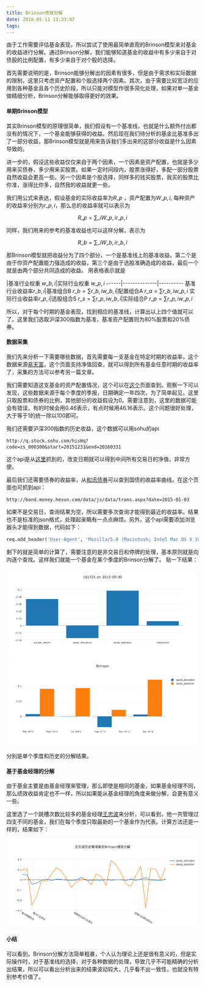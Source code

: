 ```yaml
---
title: Brinson绩效分解
date: 2016-05-11 13:33:07
tags:
---
```


由于工作需要评估基金表现，所以尝试了使用最简单直观的Brinson模型来对基金的收益进行分解。通过Brinson分解，我们能够知道基金的收益中有多少来自于对债股的比例配置，有多少来自于对个股的选择。

首先需要说明的是，Brinson能够分解出的因素有很多，但是由于需求和实际数据的限制，这里只考虑资产配置和个股选择两个因素。其次，由于需要比较宽泛的应用到各种基金且各个历史阶段，所以只能对模型作很多简化处理，如果对单一基金做精细分析，Brinson分解能够取得更好的效果。

#### 单期Brinson模型

其实Brinson模型的原理很简单，我们假设有一个基准线，也就是什么额外付出都没有的情况下，一个基金能够获得的收益。然后现在我们待分析的基金比基准多出了一部分收益，那Brinson模型就是用来告诉我们多出来的这部分收益是什么因素导致的。

进一步的，假设这些收益仅仅来自于两个因素，一个因素是资产配置，也就是多少用来买债券，多少用来买股票。如果一定时间段内，股票涨得好，多配一部分股票自然收益会更高一些。另一个因素是个股选择，同样多的钱买股票，我买的股票比你准，涨得比你多，自然我的收益就更一些。

我们用公式来表达，假设基金的实际收益率为$R\_{p}$
，资产配置为$W\_{p, i}$, 每种资产的收益率分别为$r\_{p, i}$，那么总的收益率就可以表示为

$$ R\_{p} = \sum\_{i} W\_{p,i}r\_{p,i} $$


同样，我们用来的参考的基准收益也可以这样分解，表示为

$$ R\_{b} = \sum\_{i} W\_{b,i}r\_{b,i} $$


那Brinson模型就把收益分为了四个部分，一个是基准线上的基准收益，第二个是由于你资产配置能力强造成的收益，第三个是由于选股准确造成的收益，最后一个就是由两个部分共同造成的收益。
用表格表示就是

 |基准行业权重 $w\_{b,i}$|实际行业权重 $w\_{p,i}$
------|--------------|----------
基准行业收益率$r\_{b,i}$|基准组合B $r\_{b}=\sum r\_{b,i}w\_{b,i}$|配置组合A $r\_{a}=\sum r\_{b,i}w\_{p,i}$
实际行业收益率$r\_{p,i}$|选股组合S $r\_{s}=\sum r\_{p,i}w\_{b,i}$|实际组合P $r\_{p}=\sum r\_{p,i}w\_{p,i}$

所以，对于每个时期的基金表现，找到相应的基准线，计算出以上四个值就可以了。这里我们选取沪深300指数为基准，基准资产配置则为80%股票和20%债券。

#### 数据采集

我们先来分析一下需要哪些数据，首先需要每一支基金在特定时期的收益率，这个数据来源[易天富](http://www.etf88.com/datacenter/jj/jjdata_alljz_index.html)，这个页面支持净值回查，就可以得到所有基金任意时期的收益率了，采集的方法可以参考另一篇文章。

我们需要知道这支基金的资产配置情况，这个可以在[这个](http://www.etf88.com/jj/001367/zcpz.shtml)页面查到。观察一下可以发现，这些数据来源于每个季度的季报，日期确定一年四次，为了简单起见，这里只取股票和债券的比例，其他部分的收益假设为0。需要注意到，这里的数据可能会有错误，有的时候会用0.46表示，有点时候用46.16表示。这个问题很好处理，大于等于1的统一除以100即可。

我们还需要沪深300指数的历史收益，这个数据可以用sohu的api

~~~
http://q.stock.sohu.com/hisHq?code=zs_000300&start=20151231&end=20160331
~~~
这个api是从[这里](http://q.stock.sohu.com/zs/000300/lshq.shtml)抓到的，改变日期就可以得到中间所有交易日的净值，非常方便。

最后我们还需要债券的收益率，从[和讯债券](http://bond.money.hexun.com/data/yield.aspx)可以查到国债的收益率曲线。在这个页面也可抓到api：

~~~
http://bond.money.hexun.com/data/js/data/trans.aspx?date=2015-01-03
~~~

如果不是交易日，查询结果为空，所以需要多次查询才能得到最近的收益率。结果也不是标准的json格式，处理起来略有一点点麻烦。另外，这个api需要添加浏览器头才能得到数据，代码如下：

~~~python
req.add_header('User-Agent', 'Mozilla/5.0 (Macintosh; Intel Mac OS X 10_9_1) AppleWebKit/537.36 (KHTML, like Gecko) Chrome/30.0.1581.2 Safari/537.36')
~~~
剩下的就是简单的计算了，需要注意的是非交易日和停牌的处理，基本原则就是向内逐个查找。这样我们就能一个基金在某个季度的Brinson分解了。
贴一下结果：

![](/uploads/Season_brinson_attribution.png)
![](/uploads/History_brinson_attribution.png)

分别是单个季度和历史的分解结果。

#### 基于基金经理的分解

由于基金主要是由基金经理来管理，那么即使是相同的基金，如果基金经理不同，那么绩效收益肯定也不一样，所以如果能从基金经理的角度来做分解，会更有意义一些。

这里选了一个跳槽次数比较多的基金经理[王忠波](http://www.howbuy.com/fund/manager/30044540/
)来分析，可以看到，他一共管理过四支不同的基金，我们在每个季度只取最新的一个基金作为代表。计算方法还是一样的，结果如下：

![](/uploads/manager_brinson_attribution.png)

#### 小结
可以看到，Brinson分解方法简单粗暴，个人认为理论上还是很有意义的，但是实际操作时，对于基准线的选择，对于各种数据的处理，导致几乎不可能精确的分析出结果，所以可以看出分析出来的结果波动较大，几乎看不出一致性，也就没有特别参考价值了。